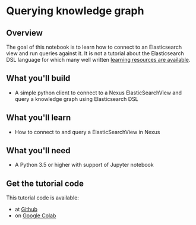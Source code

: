 # Querying knowledge graph

## Overview

The goal of this notebook is to learn how to connect to an Elasticsearch view and run queries against it. 
It is not a tutorial about the Elasticsearch DSL language for which many well written [learning resources are available](https://www.elastic.co/guide/en/elasticsearch/reference/current/query-dsl.html).


## What you'll build

* A simple python client to connect to a Nexus ElasticSearchView and query a knowledge graph using Elasticsearch DSL

## What you'll learn

* How to connect to and query a ElasticSearchView in Nexus

## What you'll need

* A Python 3.5 or higher  with support of Jupyter notebook


## Get the tutorial code

This tutorial code is available:

* at [Github](https://github.com/BlueBrain/nexus/blob/master/src/main/paradox/docs/tutorial/notebooks/Querying_ElasticSearchView.ipynb)
* on [Google Colab](https://colab.research.google.com/github/BlueBrain/nexus/blob/master/src/main/paradox/docs/tutorial/notebooks/Querying_ElasticSearchView.ipynb)
